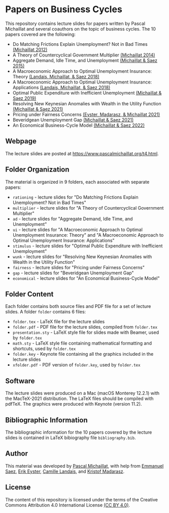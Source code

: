 # Papers on Business Cycles

This repository contains lecture slides for papers written by Pascal Michaillat and several coauthors on the topic of business cycles. The 10 papers covered are the following:

* Do Matching Frictions Explain Unemployment? Not in Bad Times [(Michaillat 2012)](https://www.pascalmichaillat.org/1.html)
* A Theory of Countercyclical Government Multiplier [(Michaillat 2014)](https://www.pascalmichaillat.org/2.html)
* Aggregate Demand, Idle Time, and Unemployment [(Michaillat & Saez 2015)](https://www.pascalmichaillat.org/3.html)
* A Macroeconomic Approach to Optimal Unemployment Insurance: Theory [(Landais, Michaillat, & Saez 2018)](https://www.pascalmichaillat.org/4.html)
* A Macroeconomic Approach to Optimal Unemployment Insurance: Applications [(Landais, Michaillat, & Saez 2018)](https://www.pascalmichaillat.org/5.html)
* Optimal Public Expenditure with Inefficient Unemployment [(Michaillat & Saez 2019)](https://www.pascalmichaillat.org/6.html)
* Resolving New Keynesian Anomalies with Wealth in the Utility Function [(Michaillat & Saez 2021)](https://www.pascalmichaillat.org/11.html)
* Pricing under Fairness Concerns [(Eyster, Madarasz, & Michaillat 2021)](https://www.pascalmichaillat.org/8.html)
* Beveridgean Unemployment Gap [(Michaillat & Saez 2021)](https://www.pascalmichaillat.org/9.html)
* An Economical Business-Cycle Model [(Michaillat & Saez 2022)](https://www.pascalmichaillat.org/7.html)

## Webpage

The lecture slides are posted at https://www.pascalmichaillat.org/t4.html.

## Folder Organization

The material is organized in 9 folders, each associated with separate papers:

* `rationing` - lecture slides for "Do Matching Frictions Explain Unemployment? Not in Bad Times"
* `multiplier` - lecture slides for "A Theory of Countercyclical Government Multiplier"
* `ad` - lecture slides for "Aggregate Demand, Idle Time, and Unemployment"
* `ui` - lecture slides for "A Macroeconomic Approach to Optimal Unemployment Insurance: Theory" and "A Macroeconomic Approach to Optimal Unemployment Insurance: Applications"
* `stimulus` - lecture slides for "Optimal Public Expenditure with Inefficient Unemployment"
* `wunk` - lecture slides for "Resolving New Keynesian Anomalies with Wealth in the Utility Function"
* `fairness` - lecture slides for "Pricing under Fairness Concerns"
* `gap` - lecture slides for "Beveridgean Unemployment Gap"
* `economical` - lecture slides for "An Economical Business-Cycle Model"

## Folder Content

Each folder contains both source files and PDF file for a set of lecture slides. A folder `folder` contains 6 files:

* `folder.tex` - LaTeX file for the lecture slides
* `folder.pdf` - PDF file for the lecture slides, compiled from `folder.tex`
* `presentation.sty` - LaTeX style file for slides made with Beamer, used by `folder.tex`
* `math.sty` - LaTeX style file containing mathematical formatting and shortcuts, used by `folder.tex`
* `folder.key` - Keynote file containing all the graphics included in the lecture slides
* `xfolder.pdf` - PDF version of `folder.key`, used by `folder.tex`

## Software

The lecture slides were produced on a Mac (macOS Monterey 12.2.1) with the MacTeX-2021 distribution. The LaTeX files should be compiled with pdfTeX. The graphics were produced with Keynote (version 11.2).

## Bibliographic Information

The bibliographic information for the 10 papers covered by the lecture slides is contained in LaTeX bibiography file `bibliography.bib`.

## Author

This material was developed by [Pascal Michaillat](https://www.pascalmichaillat.org), with help from [Emmanuel Saez](https://eml.berkeley.edu/~saez/), [Erik Eyster](https://econ.ucsb.edu/people/faculty/erik-eyster), [Camille Landais](https://www.lse.ac.uk/economics/people/faculty/camille-landais), and [Kristof Madarasz](https://www.lse.ac.uk/management/people/academic-staff/kmadarasz).

## License

The content of this repository is licensed under the terms of the Creative Commons Attribution 4.0 International License [(CC BY 4.0)](http://creativecommons.org/licenses/by/4.0/).
